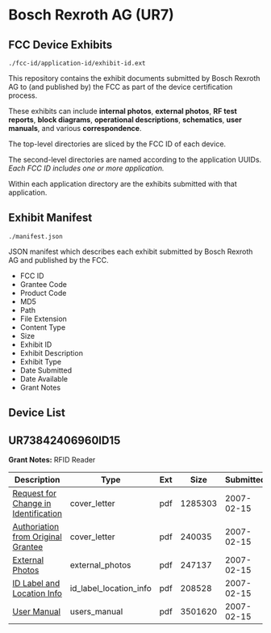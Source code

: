 # Bosch Rexroth AG (UR7)
## FCC Device Exhibits

```
./fcc-id/application-id/exhibit-id.ext
```

This repository contains the exhibit documents submitted by Bosch Rexroth AG to (and published by) the FCC as part of the device certification process.

These exhibits can include **internal photos**, **external photos**, **RF test reports**, **block diagrams**, **operational descriptions**, **schematics**, **user manuals**, and various **correspondence**.

The top-level directories are sliced by the FCC ID of each device.

The second-level directories are named according to the application UUIDs. *Each FCC ID includes one or more application.*

Within each application directory are the exhibits submitted with that application. 

## Exhibit Manifest

```
./manifest.json
```

JSON manifest which describes each exhibit submitted by Bosch Rexroth AG and published by the FCC.

- FCC ID
- Grantee Code
- Product Code
- MD5
- Path
- File Extension
- Content Type
- Size
- Exhibit ID
- Exhibit Description
- Exhibit Type
- Date Submitted
- Date Available
- Grant Notes

## Device List
## UR73842406960ID15
**Grant Notes:** RFID Reader

| Description | Type | Ext | Size | Submitted | Available |
| ----------- | ---- | --- | ---- | --------- | --------- |
| [Request for Change in Identification](UR73842406960ID15/d970116ecdb1218aeeff302f2f9e4996/759564.pdf) | cover_letter | pdf | 1285303 | 2007-02-15 | 2007-02-15 |
| [Authoriation from Original Grantee](UR73842406960ID15/d970116ecdb1218aeeff302f2f9e4996/759565.pdf) | cover_letter | pdf | 240035 | 2007-02-15 | 2007-02-15 |
| [External Photos](UR73842406960ID15/d970116ecdb1218aeeff302f2f9e4996/759567.pdf) | external_photos | pdf | 247137 | 2007-02-15 | 2007-02-15 |
| [ID Label and Location Info](UR73842406960ID15/d970116ecdb1218aeeff302f2f9e4996/759566.pdf) | id_label_location_info | pdf | 208528 | 2007-02-15 | 2007-02-15 |
| [User Manual](UR73842406960ID15/d970116ecdb1218aeeff302f2f9e4996/759568.pdf) | users_manual | pdf | 3501620 | 2007-02-15 | 2007-02-15 |
